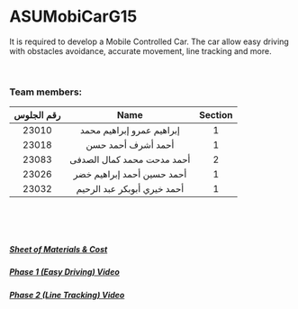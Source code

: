 # ASUMobiCarG15
It is required to develop a Mobile Controlled Car. The car allow easy driving with obstacles avoidance, accurate movement, line tracking and more.
&nbsp;

&nbsp;

### Team members:

|  **رقم الجلوس** | **Name** | **Section** |
|  :------: | :------: | :------: |
|  23010 | إبراهيم عمرو إبراهيم محمد | 1 |
|  23018 | أحمد أشرف أحمد حسن | 1 |
|  23083 | أحمد مدحت محمد كمال الصدفى | 2 |
|  23026 | أحمد حسين أحمد إبراهيم خضر | 1 |
|  23032 | أحمد خيري أبوبكر عبد الرحيم | 1 |

&nbsp;
 
&nbsp;
  
##### [Sheet of Materials & Cost](https://github.com/IbrahimAmrIbrahim/ASUMobiCarG15/blob/master/Components%20and%20Prices.md)

##### [Phase 1 (Easy Driving) Video](https://youtu.be/0QlZfR41Fuo)
##### [Phase 2 (Line Tracking) Video](https://www.youtube.com/watch?v=OyyD0NaCylI)
